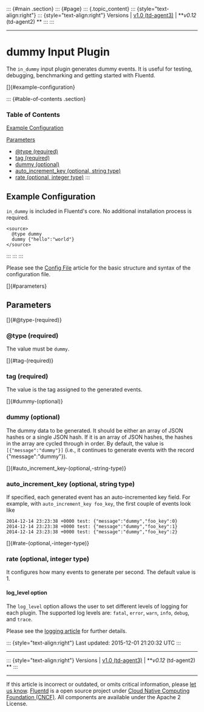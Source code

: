 ::: {#main .section}
::: {#page}
::: {.topic_content}
::: {style="text-align:right"}
::: {style="text-align:right"}
Versions \| [v1.0 (td-agent3)](/v1.0/articles/in_dummy) \| ***v0.12*
(td-agent2) **
:::
:::

------------------------------------------------------------------------

dummy Input Plugin
==================

The `in_dummy` input plugin generates dummy events. It is useful for
testing, debugging, benchmarking and getting started with Fluentd.

[]{#example-configuration}

::: {#table-of-contents .section}
### Table of Contents

[Example Configuration](#example-configuration)

[Parameters](#parameters)

-   [\@type (required)](#@type-(required))
-   [tag (required)](#tag-(required))
-   [dummy (optional)](#dummy-(optional))
-   [auto\_increment\_key (optional, string
    type)](#auto_increment_key-(optional,-string-type))
-   [rate (optional, integer type)](#rate-(optional,-integer-type))
:::

Example Configuration
---------------------

`in_dummy` is included in Fluentd's core. No additional installation
process is required.

``` {.CodeRay}
<source>
  @type dummy
  dummy {"hello":"world"}
</source>
```
:::
:::
:::

Please see the [Config File](config-file) article for the basic
structure and syntax of the configuration file.

[]{#parameters}

Parameters
----------

[]{#@type-(required)}

### \@type (required)

The value must be `dummy`.

[]{#tag-(required)}

### tag (required)

The value is the tag assigned to the generated events.

[]{#dummy-(optional)}

### dummy (optional)

The dummy data to be generated. It should be either an array of JSON
hashes or a single JSON hash. If it is an array of JSON hashes, the
hashes in the array are cycled through in order. By default, the value
is `[{"message":"dummy"}]` (i.e., it continues to generate events with
the record {"message":"dummy"}).

[]{#auto_increment_key-(optional,-string-type)}

### auto\_increment\_key (optional, string type)

If specified, each generated event has an auto-incremented key field.
For example, with `auto_increment_key foo_key`, the first couple of
events look like

``` {.CodeRay}
2014-12-14 23:23:38 +0000 test: {"message":"dummy","foo_key":0}
2014-12-14 23:23:38 +0000 test: {"message":"dummy","foo_key":1}
2014-12-14 23:23:38 +0000 test: {"message":"dummy","foo_key":2}
```

[]{#rate-(optional,-integer-type)}

### rate (optional, integer type)

It configures how many events to generate per second. The default value
is 1.

#### log\_level option

The `log_level` option allows the user to set different levels of
logging for each plugin. The supported log levels are: `fatal`, `error`,
`warn`, `info`, `debug`, and `trace`.

Please see the [logging article](logging) for further details.

::: {style="text-align:right"}
Last updated: 2015-12-01 21:20:32 UTC
:::

------------------------------------------------------------------------

::: {style="text-align:right"}
Versions \| [v1.0 (td-agent3)](/v1.0/articles/in_dummy) \| ***v0.12*
(td-agent2) **
:::

------------------------------------------------------------------------

If this article is incorrect or outdated, or omits critical information,
please [let us
know](https://github.com/fluent/fluentd-docs/issues?state=open).
[Fluentd](http://www.fluentd.org/) is a open source project under [Cloud
Native Computing Foundation (CNCF)](https://cncf.io/). All components
are available under the Apache 2 License.
